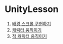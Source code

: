 # UnityLesson

1. [배경 스크롤 구현하기](./1-background-scroll.md)
2. [캐릭터 움직이기](./2-move-character.md)
2. [적 캐릭터 움직이기](./2-enemy-animation.md)
